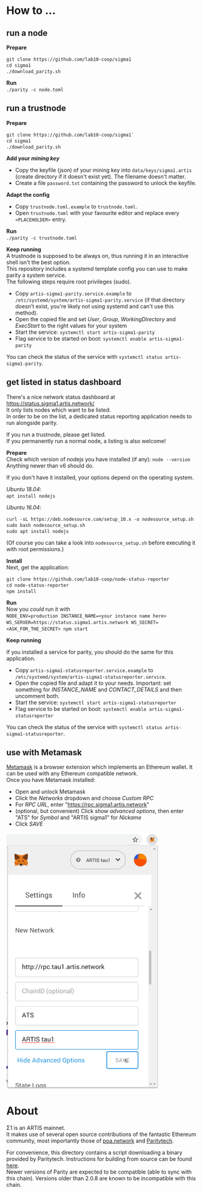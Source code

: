 # How to ...

## run a node

**Prepare**  
```
git clone https://github.com/lab10-coop/sigma1
cd sigma1
./download_parity.sh
```

**Run**    
`./parity -c node.toml`


## run a trustnode
  
**Prepare**
```
git clone https://github.com/lab10-coop/sigma1`
cd sigma1
./download_parity.sh
```

**Add your _mining key_**
* Copy the keyfile (json) of your mining key into `data/keys/sigma1.artis` (create directory if it doesn't exist yet). The filename doesn't matter.
* Create a file `password.txt` containing the password to unlock the keyfile.

**Adapt the config**  
* Copy `trustnode.toml.example` to `trustnode.toml`.
* Open `trustnode.toml` with your favourite editor and replace every `<PLACEHOLDER>` entry.

**Run**  
`./parity -c trustnode.toml`

**Keep running**  
A trustnode is supposed to be always on, thus running it in an interactive shell isn't the best option.  
This repository includes a systemd template config you can use to make parity a system service.  
The following steps require root privileges (sudo).  
* Copy `artis-sigma1-parity.service.example` to `/etc/systemd/system/artis-sigma1-parity.service` (if that directory doesn't exist, you're likely not using systemd and can't use this method).
* Open the copied file and set _User_, _Group_, _WorkingDirectory_ and _ExecStart_ to the right values for your system
* Start the service: `systemctl start artis-sigma1-parity`
* Flag service to be started on boot: `systemctl enable artis-sigma1-parity`

You can check the status of the service with `systemctl status artis-sigma1-parity`.

## get listed in status dashboard

There's a nice network status dashboard at https://status.sigma1.artis.network/  
It only lists nodes which want to be listed.  
In order to be on the list, a dedicated status reporting application needs to run alongside parity.  

If you run a trustnode, please get listed.  
If you permanently run a normal node, a listing is also welcome!

**Prepare**  
Check which version of nodejs you have installed (if any):
`node --version`  
Anything newer than v6 should do.

If you don't have it installed, your options depend on the operating system.

_Ubuntu 18.04_:  
`apt install nodejs`

_Ubuntu 16.04_:  
```
curl -sL https://deb.nodesource.com/setup_10.x -o nodesource_setup.sh
sudo bash nodesource_setup.sh
sudo apt install nodejs
```
(Of course you can take a look into `nodesource_setup.sh` before executing it with root permissions.)

**Install**  
Next, get the application:
```
git clone https://github.com/lab10-coop/node-status-reporter
cd node-status-reporter
npm install
```

**Run**  
Now you _could_ run it with  
`NODE_ENV=production INSTANCE_NAME=<your instance name here> WS_SERVER=https://status.sigma1.artis.network WS_SECRET=<ASK_FOR_THE_SECRET> npm start`  

**Keep running**

If you installed a service for parity, you should do the same for this application.
* Copy `artis-sigma1-statusreporter.service.example` to `/etc/systemd/system/artis-sigma1-statusreporter.service`.
* Open the copied file and adapt it to your needs. Important: set something for _INSTANCE_NAME_ and _CONTACT_DETAILS_ and then uncomment both.
* Start the service: `systemctl start artis-sigma1-statusreporter`
* Flag service to be started on boot: `systemctl enable artis-sigma1-statusreporter`

You can check the status of the service with `systemctl status artis-sigma1-statusreporter`.

## use with Metamask

[Metamask](https://metamask.io/) is a browser extension which implements an Ethereum wallet. It can be used with any Ethereum compatible network.  
Once you have Metamask installed:
* Open and unlock Metamask
* Click the _Networks_ dropdown and choose _Custom RPC_
* For _RPC URL_, enter "https://rpc.sigma1.artis.network"
* (optional, but convenient) Click _show advanced options_, then enter "ATS" for _Symbol_ and "ARTIS sigma1" for _Nickame_
* Click _SAVE_

<img src="metamask_config_screenshot.png" width="400px">

# About

Σ1 is an ARTIS mainnet.  
It makes use of several open source contributions of the fantastic Ethereum community, most importantly those of [poa.network](https://github.com/poanetwork/) and [Paritytech](https://github.com/paritytech/).

For convenience, this directory contains a script downloading a binary provided by Paritytech. Instructions for building from source can be found [here](https://github.com/paritytech/parity-ethereum).  
Newer versions of Parity are expected to be compatible (able to sync with this chain). Versions older than 2.0.8 are known to be incompatible with this chain.
